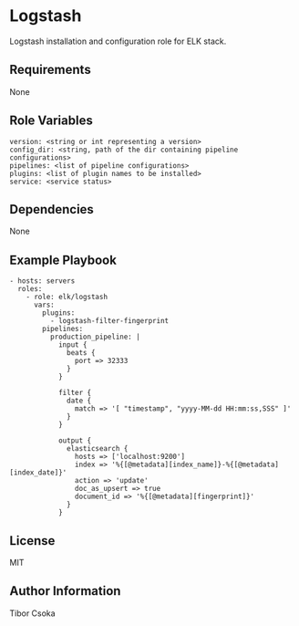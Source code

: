 Logstash
=========

Logstash installation and configuration role for ELK stack.

Requirements
------------

None

Role Variables
--------------

    version: <string or int representing a version>
    config_dir: <string, path of the dir containing pipeline configurations>
    pipelines: <list of pipeline configurations>
    plugins: <list of plugin names to be installed>
    service: <service status>

Dependencies
------------

None

Example Playbook
----------------

    - hosts: servers
      roles:
        - role: elk/logstash
          vars:
            plugins:
              - logstash-filter-fingerprint
            pipelines:
              production_pipeline: |
                input {
                  beats {
                    port => 32333
                  }
                }

                filter {
                  date {
                    match => '[ "timestamp", "yyyy-MM-dd HH:mm:ss,SSS" ]'
                  }
                }

                output {
                  elasticsearch {
                    hosts => ['localhost:9200']
                    index => '%{[@metadata][index_name]}-%{[@metadata][index_date]}'
                    action => 'update'
                    doc_as_upsert => true
                    document_id => '%{[@metadata][fingerprint]}'
                  }
                }

License
-------

MIT

Author Information
------------------

Tibor Csoka
